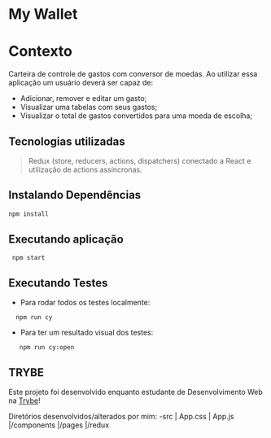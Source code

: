 # My Wallet

# Contexto
Carteira de controle de gastos com conversor de moedas. Ao utilizar essa aplicação um usuário deverá ser capaz de: 
 - Adicionar, remover e editar um gasto;
 - Visualizar uma tabelas com seus gastos;
 - Visualizar o total de gastos convertidos para uma moeda de escolha; 

## Tecnologias utilizadas

> Redux (store, reducers, actions, dispatchers) conectado a React e utilização de actions assíncronas.


## Instalando Dependências

```bash
npm install
``` 

## Executando aplicação

```
 npm start
```

## Executando Testes

* Para rodar todos os testes localmente:

```
  npm run cy
```
* Para ter um resultado visual dos testes:

```
   npm run cy:open
```

## TRYBE
Este projeto foi desenvolvido enquanto estudante de Desenvolvimento Web na <a href="https://www.betrybe.com/">Trybe</a>!

Diretórios desenvolvidos/alterados por mim:
-src
  | App.css
  | App.js
  |/components
  |/pages
  |/redux

